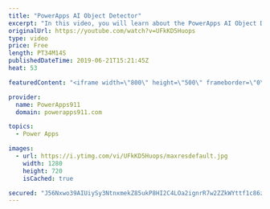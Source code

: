 ```yaml
---
title: "PowerApps AI Object Detector"
excerpt: "In this video, you will learn about the PowerApps AI Object Detector. And not just a quick demo app but we will dive into how to make a production level model and talk about how to refine it with error reporting. So very cool.   Video on PowerApps Email Attachments https://www.youtube.com/watch?v=V3feURQfY3M"
originalUrl: https://youtube.com/watch?v=UFkKD5Huops
type: video
price: Free
length: PT34M14S
publishedDateTime: 2019-06-21T15:21:45Z
heat: 53

featuredContent: "<iframe width=\"800\" height=\"500\" frameborder=\"0\" src=\"https://www.youtube.com/embed/UFkKD5Huops\" allow=\"accelerometer; autoplay; encrypted-media; gyroscope; picture-in-picture\" allowfullscreen></iframe>"

provider:
  name: PowerApps911
  domain: powerapps911.com

topics:
  - Power Apps

images:
  - url: https://i.ytimg.com/vi/UFkKD5Huops/maxresdefault.jpg
    width: 1280
    height: 720
    isCached: true

secured: "J56Nxwo39AIUiySy3NtnxmekZ85ukP8HI2C4LOa2ignrR7w2ZZkWYttf1c86zCrXZkY8DkhnOMWrqOJUeT5e/JgSX6NxbROCWSZ4SeDfPP/uQa0N8b5lGaBNwAZxhb+Twlhy4FkLfNksv7quzUxLSnoKdiqIyMR4zeVBBAuT0zzWzVjFxYcqAVxcrGeE+BcVamXeuQMUc5cdKVKMbTSRhIlpm6RXXye+Le87mZMJ5SGhBALDfOfwD5yptMYYChUoDXlZ5rQ2GvizNOVi+ho2BPqx9hlGXNCrDiqIZkFXU+6JN3Pfs/HsDFjTa4WbRxkQVD6s5paiWeSfwK9CAkje2jR4zGUaFFA8SxxMdBDddxyi8ZNbernx3wa7lwmUyAQWnNFK2vc/E8QVqUvcloYDrQ==;9PMFNCq8TJQPifXDSLM+Ww=="
---
```


